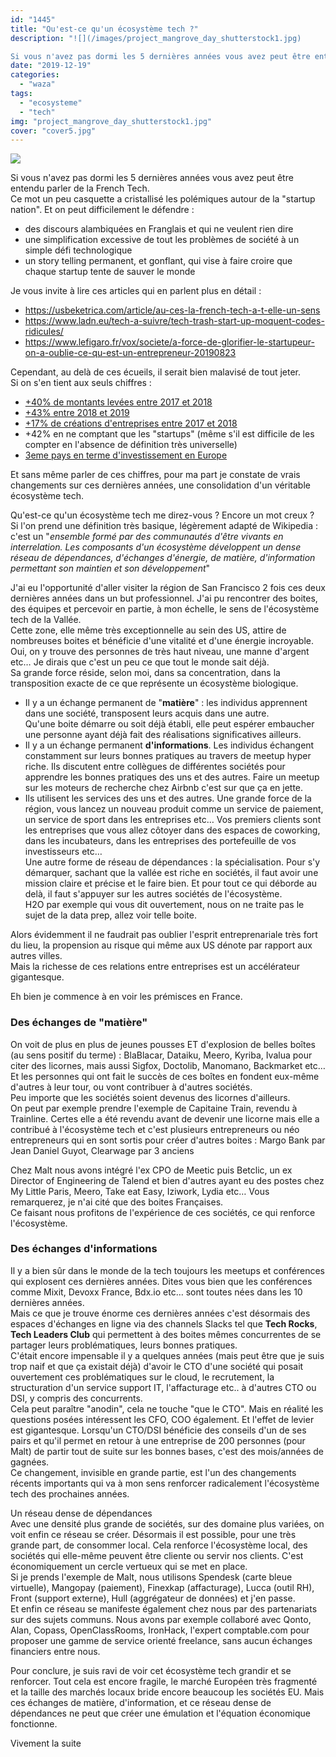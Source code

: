 ```yaml
---
id: "1445"
title: "Qu'est-ce qu'un écosystème tech ?"
description: "![](/images/project_mangrove_day_shutterstock1.jpg)

Si vous n'avez pas dormi les 5 dernières années vous avez peut être entendu parler de la French T..."
date: "2019-12-19"
categories: 
  - "waza"
tags: 
  - "ecosysteme"
  - "tech"
img: "project_mangrove_day_shutterstock1.jpg"
cover: "cover5.jpg"
---
```


![](/images/project_mangrove_day_shutterstock1.jpg)

Si vous n'avez pas dormi les 5 dernières années vous avez peut être entendu parler de la French Tech.  
Ce mot un peu casquette a cristallisé les polémiques autour de la "startup nation". Et on peut difficilement le défendre :

- des discours alambiquées en Franglais et qui ne veulent rien dire
- une simplification excessive de tout les problèmes de société à un simple défi technologique
- un story telling permanent, et gonflant, qui vise à faire croire que chaque startup tente de sauver le monde

Je vous invite à lire ces articles qui en parlent plus en détail :

- https://usbeketrica.com/article/au-ces-la-french-tech-a-t-elle-un-sens
- https://www.ladn.eu/tech-a-suivre/tech-trash-start-up-moquent-codes-ridicules/
- https://www.lefigaro.fr/vox/societe/a-force-de-glorifier-le-startupeur-on-a-oublie-ce-qu-est-un-entrepreneur-20190823

Cependant, au delà de ces écueils, il serait bien malavisé de tout jeter.  
Si on s'en tient aux seuls chiffres :

- [+40% de montants levées entre 2017 et 2018](https://www.latribune.fr/technos-medias/innovation-et-start-up/levees-de-fonds-la-france-en-passe-de-reussir-sa-mue-en-scale-up-nation-805706.html)
- [+43% entre 2018 et 2019](https://www.latribune.fr/technos-medias/innovation-et-start-up/levees-de-fonds-pourquoi-la-france-ne-va-pas-depasser-le-royaume-uni-de-sitot-826906.html)
- [+17% de créations d'entreprises entre 2017 et 2018](https://medium.com/@AdrienChl/point-d%C3%A9tape-sur-l-%C3%A9cosyst%C3%A8me-startups-fran%C3%A7ais-en-2019-4c0defa4180)
- +42% en ne comptant que les "startups" (même s'il est difficile de les compter en l'absence de définition très universelle)
- [3eme pays en terme d'investissement en Europe](https://medium.com/@AdrienChl/point-d%C3%A9tape-sur-l-%C3%A9cosyst%C3%A8me-startups-fran%C3%A7ais-en-2019-4c0defa4180)

Et sans même parler de ces chiffres, pour ma part je constate de vrais changements sur ces dernières années, une consolidation d'un véritable écosystème tech.

Qu'est-ce qu'un écosystème tech me direz-vous ? Encore un mot creux ?  
Si l'on prend une définition très basique, légèrement adapté de Wikipedia : c'est un "_ensemble formé par des communautés d'être vivants en interrelation. Les composants d'un écosystème développent un dense réseau de dépendances, d'échanges d'énergie, de matière, d'information permettant son maintien et son développement_"

J'ai eu l'opportunité d'aller visiter la région de San Francisco 2 fois ces deux dernières années dans un but professionnel. J'ai pu rencontrer des boites, des équipes et percevoir en partie, à mon échelle, le sens de l'écosystème tech de la Vallée.  
Cette zone, elle même très exceptionnelle au sein des US, attire de nombreuses boites et bénéficie d'une vitalité et d'une énergie incroyable.  
Oui, on y trouve des personnes de très haut niveau, une manne d'argent etc… Je dirais que c'est un peu ce que tout le monde sait déjà.  
Sa grande force réside, selon moi, dans sa concentration, dans la transposition exacte de ce que représente un écosystème biologique.

- Il y a un échange permanent de "**matière**" : les individus apprennent dans une société, transposent leurs acquis dans une autre.  
    Qu'une boite démarre ou soit déjà établi, elle peut espérer embaucher une personne ayant déjà fait des réalisations significatives ailleurs.
- Il y a un échange permanent **d'informations**. Les individus échangent constamment sur leurs bonnes pratiques au travers de meetup hyper riche. Ils discutent entre collègues de différentes sociétés pour apprendre les bonnes pratiques des uns et des autres. Faire un meetup sur les moteurs de recherche chez Airbnb c'est sur que ça en jette.
- Ils utilisent les services des uns et des autres. Une grande force de la région, vous lancez un nouveau produit comme un service de paiement, un service de sport dans les entreprises etc… Vos premiers clients sont les entreprises que vous allez côtoyer dans des espaces de coworking, dans les incubateurs, dans les entreprises des portefeuille de vos investisseurs etc…  
    Une autre forme de réseau de dépendances : la spécialisation. Pour s'y démarquer, sachant que la vallée est riche en sociétés, il faut avoir une mission claire et précise et le faire bien. Et pour tout ce qui déborde au delà, il faut s'appuyer sur les autres sociétés de l'écosystème.  
    H2O par exemple qui vous dit ouvertement, nous on ne traite pas le sujet de la data prep, allez voir telle boite.

Alors évidemment il ne faudrait pas oublier l'esprit entreprenariale très fort du lieu, la propension au risque qui même aux US dénote par rapport aux autres villes.  
Mais la richesse de ces relations entre entreprises est un accélérateur gigantesque.

Eh bien je commence à en voir les prémisces en France.

### Des échanges de "matière"

On voit de plus en plus de jeunes pousses ET d'explosion de belles boîtes (au sens positif du terme) : BlaBlacar, Dataiku, Meero, Kyriba, Ivalua pour citer des licornes, mais aussi Sigfox, Doctolib, Manomano, Backmarket etc…  
Et les personnes qui ont fait le succès de ces boîtes en fondent eux-même d'autres à leur tour, ou vont contribuer à d'autres sociétés.  
Peu importe que les sociétés soient devenus des licornes d'ailleurs.  
On peut par exemple prendre l'exemple de Capitaine Train, revendu à Trainline. Certes elle a été revendu avant de devenir une licorne mais elle a contribué à l'écosystème tech et c'est plusieurs entrepreneurs ou néo entrepreneurs qui en sont sortis pour créer d'autres boites : Margo Bank par Jean Daniel Guyot, Clearwage par 3 anciens

Chez Malt nous avons intégré l'ex CPO de Meetic puis Betclic, un ex Director of Engineering de Talend et bien d'autres ayant eu des postes chez My Little Paris, Meero, Take eat Easy, Iziwork, Lydia etc… Vous remarquerez, je n'ai cité que des boites Françaises.  
Ce faisant nous profitons de l'expérience de ces sociétés, ce qui renforce l'écosystème.

### Des échanges d'informations

Il y a bien sûr dans le monde de la tech toujours les meetups et conférences qui explosent ces dernières années. Dites vous bien que les conférences comme Mixit, Devoxx France, Bdx.io etc… sont toutes nées dans les 10 dernières années.  
Mais ce que je trouve énorme ces dernières années c'est désormais des espaces d'échanges en ligne via des channels Slacks tel que **Tech Rocks**, **Tech Leaders Club** qui permettent à des boites mêmes concurrentes de se partager leurs problématiques, leurs bonnes pratiques.  
C'était encore impensable il y a quelques années (mais peut être que je suis trop naif et que ça existait déjà) d'avoir le CTO d'une société qui posait ouvertement ces problématiques sur le cloud, le recrutement, la structuration d'un service support IT, l'affacturage etc.. à d'autres CTO ou DSI, y compris des concurrents.  
Cela peut paraître "anodin", cela ne touche "que le CTO". Mais en réalité les questions posées intéressent les CFO, COO également. Et l'effet de levier est gigantesque. Lorsqu'un CTO/DSI bénéficie des conseils d'un de ses pairs et qu'il permet en retour à une entreprise de 200 personnes (pour Malt) de partir tout de suite sur les bonnes bases, c'est des mois/années de gagnées.  
Ce changement, invisible en grande partie, est l'un des changements récents importants qui va à mon sens renforcer radicalement l'écosystème tech des prochaines années.

Un réseau dense de dépendances  
Avec une densité plus grande de sociétés, sur des domaine plus variées, on voit enfin ce réseau se créer. Désormais il est possible, pour une très grande part, de consommer local. Cela renforce l'écosystème local, des sociétés qui elle-même peuvent être cliente ou servir nos clients. C'est économiquement un cercle vertueux qui se met en place.  
Si je prends l'exemple de Malt, nous utilisons Spendesk (carte bleue virtuelle), Mangopay (paiement), Finexkap (affacturage), Lucca (outil RH), Front (support externe), Hull (aggrégateur de données) et j'en passe.  
Et enfin ce réseau se manifeste également chez nous par des partenariats sur des sujets communs. Nous avons par exemple collaboré avec Qonto, Alan, Copass, OpenClassRooms, IronHack, l'expert comptable.com pour proposer une gamme de service orienté freelance, sans aucun échanges financiers entre nous.

Pour conclure, je suis ravi de voir cet écosystème tech grandir et se renforcer. Tout cela est encore fragile, le marché Européen très fragmenté et la taille des marchés locaux bride encore beaucoup les sociétés EU. Mais ces échanges de matière, d'information, et ce réseau dense de dépendances ne peut que créer une émulation et l'équation économique fonctionne.

Vivement la suite
